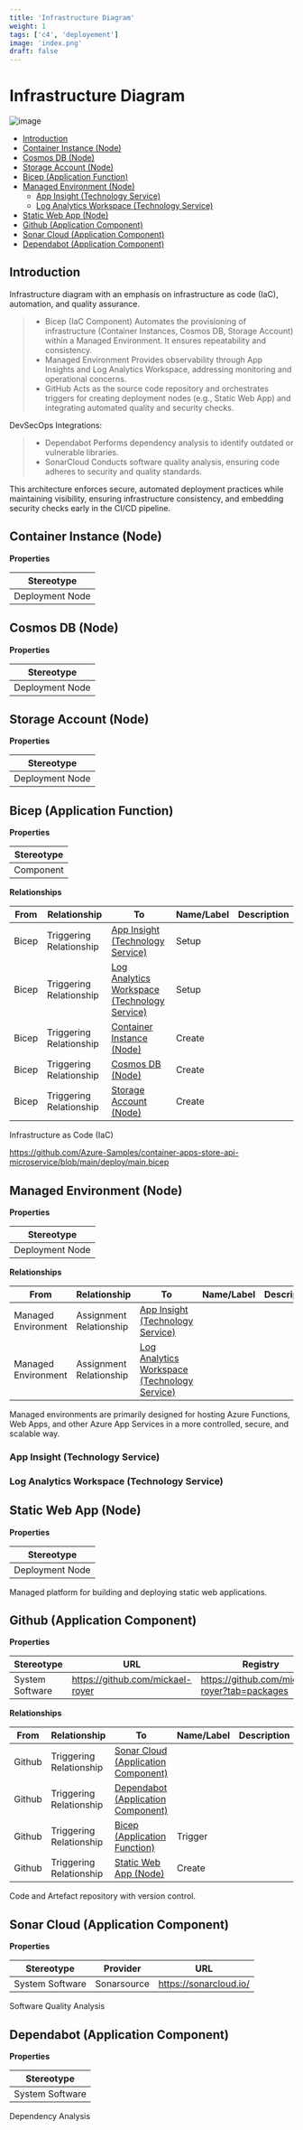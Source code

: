 ```yaml
---
title: 'Infrastructure Diagram'
weight: 1
tags: ['c4', 'deployement']
image: 'index.png'
draft: false
---
```

# Infrastructure Diagram

![image](index.png)

* [Introduction](#introduction)
* [Container Instance (Node)](#container-instance-node)
* [Cosmos DB (Node)](#cosmos-db-node)
* [Storage Account (Node)](#storage-account-node)
* [Bicep (Application Function)](#bicep-application-function)
* [Managed Environment (Node)](#managed-environment-node)
  * [App Insight (Technology Service)](#app-insight-technology-service)
  * [Log Analytics Workspace (Technology Service)](#log-analytics-workspace-technology-service)
* [Static Web App (Node)](#static-web-app-node)
* [Github (Application Component)](#github-application-component)
* [Sonar Cloud (Application Component)](#sonar-cloud-application-component)
* [Dependabot (Application Component)](#dependabot-application-component)

## Introduction

Infrastructure diagram with an emphasis on infrastructure as code (IaC), automation, and quality assurance. 

> - Bicep (IaC Component)
Automates the provisioning of infrastructure (Container Instances, Cosmos DB, Storage Account) within a Managed Environment. It ensures repeatability and consistency.
> - Managed Environment
Provides observability through App Insights and Log Analytics Workspace, addressing monitoring and operational concerns.
> - GitHub
Acts as the source code repository and orchestrates triggers for creating deployment nodes (e.g., Static Web App) and integrating automated quality and security checks.

DevSecOps Integrations:

> - Dependabot
Performs dependency analysis to identify outdated or vulnerable libraries.
> - SonarCloud
Conducts software quality analysis, ensuring code adheres to security and quality standards.

This architecture enforces secure, automated deployment practices while maintaining visibility, ensuring infrastructure consistency, and embedding security checks early in the CI/CD pipeline.

## Container Instance (Node)

**Properties**

|Stereotype|
|---|
|Deployment Node|

## Cosmos DB (Node)

**Properties**

|Stereotype|
|---|
|Deployment Node|

## Storage Account (Node)

**Properties**

|Stereotype|
|---|
|Deployment Node|

## Bicep (Application Function)

**Properties**

|Stereotype|
|---|
|Component|

**Relationships**

|From|Relationship|To|Name/Label|Description|
|---|---|---|---|---|
|Bicep|Triggering Relationship|[App Insight (Technology Service)](#app-insight-technology-service)|Setup||
|Bicep|Triggering Relationship|[Log Analytics Workspace (Technology Service)](#log-analytics-workspace-technology-service)|Setup||
|Bicep|Triggering Relationship|[Container Instance (Node)](#container-instance-node)|Create||
|Bicep|Triggering Relationship|[Cosmos DB (Node)](#cosmos-db-node)|Create||
|Bicep|Triggering Relationship|[Storage Account (Node)](#storage-account-node)|Create||

Infrastructure as Code (IaC)

https://github.com/Azure-Samples/container-apps-store-api-microservice/blob/main/deploy/main.bicep

## Managed Environment (Node)

**Properties**

|Stereotype|
|---|
|Deployment Node|

**Relationships**

|From|Relationship|To|Name/Label|Description|
|---|---|---|---|---|
|Managed Environment|Assignment Relationship|[App Insight (Technology Service)](#app-insight-technology-service)|||
|Managed Environment|Assignment Relationship|[Log Analytics Workspace (Technology Service)](#log-analytics-workspace-technology-service)|||

Managed environments are primarily designed for hosting Azure Functions, Web Apps, and other Azure App Services in a more controlled, secure, and scalable way.

### App Insight (Technology Service)

### Log Analytics Workspace (Technology Service)

## Static Web App (Node)

**Properties**

|Stereotype|
|---|
|Deployment Node|

Managed platform for building and deploying static web applications.

## Github (Application Component)

**Properties**

|Stereotype|URL|Registry|
|---|---|---|
|System Software|https://github.com/mickael-royer|https://github.com/mickael-royer?tab=packages|

**Relationships**

|From|Relationship|To|Name/Label|Description|
|---|---|---|---|---|
|Github|Triggering Relationship|[Sonar Cloud (Application Component)](#sonar-cloud-application-component)|||
|Github|Triggering Relationship|[Dependabot (Application Component)](#dependabot-application-component)|||
|Github|Triggering Relationship|[Bicep (Application Function)](#bicep-application-function)|Trigger||
|Github|Triggering Relationship|[Static Web App (Node)](#static-web-app-node)|Create||

Code and Artefact repository with version control.


## Sonar Cloud (Application Component)

**Properties**

|Stereotype|Provider|URL|
|---|---|---|
|System Software|Sonarsource|https://sonarcloud.io/|

Software Quality Analysis

## Dependabot (Application Component)

**Properties**

|Stereotype|
|---|
|System Software|

Dependency Analysis
